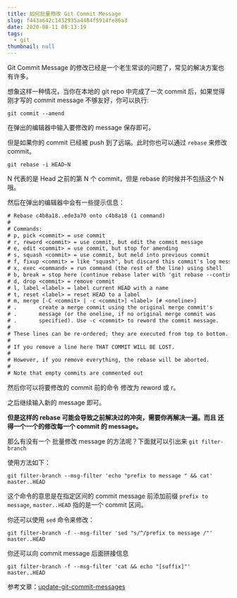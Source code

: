```yaml
---
title: 如何批量修改 Git Commit Message
slug: f443a642c1432935a4484f5914fe86a3
date: 2020-08-11 08:13:19
tags:
  - git
thumbnail: null
---
```


Git Commit Message 的修改已经是一个老生常谈的问题了，常见的解决方案也有许多。

想象这样一种情况，当你在本地的 git repo 中完成了一次 commit 后，如果觉得刚才写的 commit message 不够友好，你可以执行:

```shell
git commit --amend
```

在弹出的编辑器中输入要修改的 message 保存即可。

但是如果你的 commit 已经被 push 到了远端。此时你也可以通过 `rebase` 来修改 commit。

```shell
git rebase -i HEAD~N
```

N 代表的是 Head 之前的第 N 个 commit，但是 rebase 的时候并不包括这个 N 哦。

然后在弹出的编辑器中会有一些提示信息：

```txt
# Rebase c4b8a18..ede3a70 onto c4b8a18 (1 command)
#
# Commands:
# p, pick <commit> = use commit
# r, reword <commit> = use commit, but edit the commit message
# e, edit <commit> = use commit, but stop for amending
# s, squash <commit> = use commit, but meld into previous commit
# f, fixup <commit> = like "squash", but discard this commit's log message
# x, exec <command> = run command (the rest of the line) using shell
# b, break = stop here (continue rebase later with 'git rebase --continue')
# d, drop <commit> = remove commit
# l, label <label> = label current HEAD with a name
# t, reset <label> = reset HEAD to a label
# m, merge [-C <commit> | -c <commit>] <label> [# <oneline>]
# .       create a merge commit using the original merge commit's
# .       message (or the oneline, if no original merge commit was
# .       specified). Use -c <commit> to reword the commit message.
#
# These lines can be re-ordered; they are executed from top to bottom.
#
# If you remove a line here THAT COMMIT WILL BE LOST.
#
# However, if you remove everything, the rebase will be aborted.
#
# Note that empty commits are commented out
```

然后你可以将要修改的 commit 前的命令 修改为 reword 或 r。

之后继续输入新的 message 即可。

**但是这样的 rebase 可能会导致之前解决过的冲突，需要你再解决一遍。而且 还得一个一个的修改每一个 commit 的 message。**

那么有没有一个 批量修改 message 的方法呢？下面就可以引出来 `git filter-branch`

使用方法如下：

```git
git filter-branch --msg-filter 'echo "prefix to message " && cat' master..HEAD
```

这个命令的意思是在指定区间的 commit message 前添加前缀 `prefix to message`, `master..HEAD` 指的是一个 commit 区间。

你还可以使用 `sed` 命令来修改：

```shell
git filter-branch -f --msg-filter 'sed "s/^/prefix to message /"' master..HEAD
```

你还可以向 commit message 后面拼接信息

```shell
git filter-branch -f --msg-filter 'cat && echo "[suffix]"' master..HEAD
```

参考文章：[update-git-commit-messages](https://davidwalsh.name/update-git-commit-messages)
